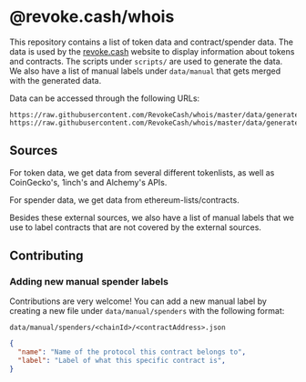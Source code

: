 # @revoke.cash/whois

This repository contains a list of token data and contract/spender data. The data is used by the [revoke.cash](https://revoke.cash) website to display information about tokens and contracts. The scripts under `scripts/` are used to generate the data. We also have a list of manual labels under `data/manual` that gets merged with the generated data.

Data can be accessed through the following URLs:

```
https://raw.githubusercontent.com/RevokeCash/whois/master/data/generated/spenders/{chainId}/{address}.json
https://raw.githubusercontent.com/RevokeCash/whois/master/data/generated/tokens/{chainId}/{address}.json
```

## Sources

For token data, we get data from several different tokenlists, as well as CoinGecko's, 1inch's and Alchemy's APIs.

For spender data, we get data from ethereum-lists/contracts.

Besides these external sources, we also have a list of manual labels that we use to label contracts that are not covered by the external sources.

## Contributing

### Adding new manual spender labels

Contributions are very welcome! You can add a new manual label by creating a new file under `data/manual/spenders` with the following format:

`data/manual/spenders/<chainId>/<contractAddress>.json`
```json
{
  "name": "Name of the protocol this contract belongs to",
  "label": "Label of what this specific contract is",
}
```
